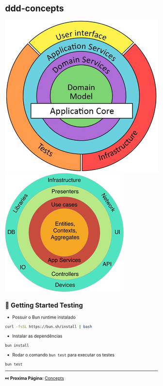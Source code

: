 # ddd-concepts

![Schema DDD - Onion Architecture](image-1.png)![Schema DDD - Clean Architecture](image.png)

## 🚀 Getting Started Testing

- Possuir o Bun runtime instalado

```bash
curl -fsSL https://bun.sh/install | bash
```

- Instalar as dependências

```bash
bun install
```

- Rodar o comando  `bun test` para executar os testes

```bash
bun test
```

---
⏭️ **Proxima Página:** [Concepts](docs/00-introduction.md)
